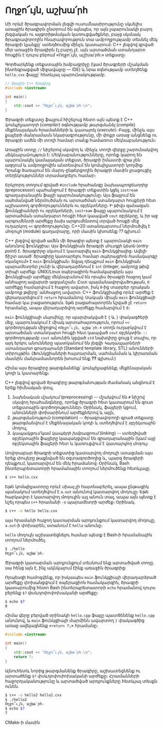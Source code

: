 # Ողջո՜ւյն, աշխա՛րհ

Մի որևէ ծրագրավորման լեզվի ուսումնասիրությունը սկսելիս առաջին ծրագիրն ընտրում են այնպես, որ այն չպարունակի բարդ լեզվական ու ալգորիթմական կառուցվածքներ, բայց սկսնակ ծրագրավորողին հնարավորություն տա ամբողջությամբ տեսնել մեկ ծրագրի կյանքը՝ ստեղծումից մինչև կատարում։ C++ լեզվով գրված մեր առաջին ծրագիրն էլ բարդ չէ․ այն արտածման ստանդարտ հոսքին է դուրս բերում «Ողջո՜ւյն, աշխա՛րհ։» տեքստը։

Գործարկենք տեքստային խմբագրիչը (կամ ծրագրերի մշակման ինտեգրացված միջավայրը ― IDE) և նրա օգնությամբ ստեղծենք `hello.cxx` ֆայլը՝ հետևյալ պարունակությամբ․

```c++
// Առաջին C++ ծրագիրը
#include <iostream>

int main()
{
    std::cout << "Ողջո՜ւյն, աշխա՛րհ։\n";
}
```

Ծրագրի տեքստը ֆայլում հիշելուց հետո այն պետք է C++ _կոմպիլյատորի_ (_compiler_) օգնությամբ _թարգմանել_ (_compile_) մեքենայական հրամանների և _կատարել_ (_execute_)։ Բայց, մինչև այս քայլերի մանրամասն նկարագրությունը, մի փոքր առաջ անցնենք ու ծրագրի ամեն մի տողի համար տանք համառոտ մեկնաբանություն։

Առաջին տողը `//` նիշերով սկսվող և մինչև տողի վերջը շարունակվող _մեկնաբանություն_ է։ Մեկնաբանությունները, որոնք կարող են պարունակել կամայական տեքստ, ծրագրի իմաստի վրա չեն ազդում և ամբողջովին անտեսվում են կոմպիլյատորի կողմից։ Դրանք ծառայում են մարդ-ընթերցողին ծրագրի մասին լրացուցիչ տեղեկություններ տրամադրելու համար։

Երկրորդ տողում գրված `#include` հրահանգը _նախապրոցեսորից_ (preprocessor) պահանջում է ծրագրի տեքստին կցել `iostream` գրադարանային ֆայլի պարունակությունը։ Այս ֆայլում են սահմանված ներմուծման ու արտածման ստանդարտ հոսքերի հետ աշխատող գործողություններն ու օբյեկտները։ Ի թիվս զանազան ֆունկցիաների ու օբյեկտների, `iostream` ֆայլը պարունակում է արտածման ստանդարտ հոսքի հետ կապված `cout` օբյեկտը, և իր աջ արգումենտի արժեքը ձախ արգումենտով տրված հոսքի մեջ ուղարկող `<<` գործողությունը։ C++20 ստանդարտում ներմուծվել է _մոդուլի_ (module) գաղափարը, որի մասին կխոսենք _??_ գլխում։

C++ լեզվով գրված ամեն մի ծրագիր պետք է պարունակի `main` անունով ֆունկցիա։ Այս ֆունկցիան ծրագրի _մուտքի կետն_ (_entry point_) է. ծրագրիրը սկսում է կատարվել `main` ֆունկցիայից։ Ավելի ճիշտ ասած՝ ծրագիրը կատարելու համար _օպերացիոն համակարգը_ «կանչում» է `main` ֆունկցիան։ Տվյալ դեպքում `main` ֆունկցիան պարամետրեր չունի և վերադարձնում է `int` (integer, ամբողջ թիվ) տիպի արժեք։ UNIX/Linux օպերացիոն համակարգերն այս ֆունկցիայի արժեքը մեկնաբանում են որպես ծրագրի հաջող կամ անհաջող ավարտի ազդանշան։ Ըստ պայմանավորվածության, `0` արժեքը համարվում է հաջող ավարտ, իսկ `0`֊ից տարբեր դրական ամբողջ թվերը՝ անհաջող ավարտ։ C++ ֆունկցիայից որևէ արժեք է վերադարձվում է `return` հրամանով։ Սակայն միայն `main` ֆունկցիայի համար կա բացառություն․ եթե բացահայտորեն նշված չէ `return` հրամանը, ապա վերադարձվող արժեքը համարվում է `0`։

`main` ֆունկցիայի _մարմինը_, որ պարփակված է `{` և `}` փակագծերի մեջ, պարունակում է միակ արտահայտություն, որում `<<` գործողության միջոցով «`Ողջո՜ւյն, աշխա՛րհ։`» տողն ուղարկվում է արտածման ստանդարտ հոսքի հետ կապված `cout` օբյեկտին։ `::` գործողությամբ `cout` անունին կցված `std` նախդիրը ցույց է տալիս, որ այդ երկու անունները պատկանում են լեզվի _Կաղապարների ստանդարտ գրադարանի_ (Standard template library, STL) անունների տիրույթին։ (Ֆունկցիաների հայտարման, սահմանման և կիրառման մասնին մանրամասնորեն խոսում ենք __??__ գլխում։)

Հիմա այս ծրագիրը թարգմանենք՝ _կոմպիլյացնենք_, մեքենայական կոդի և կատարենք։

C++ լեզվով գրված ծրագիրը թարգմանության ժամանակ անցնում է երեք հիմնական փուլ.
1. _նախնական մշակում_ (preprocessing) -- մշակվում են `#` նիշով սկսվող հրահանգները, որոնք ծրագրի հետ կատարում են զուտ տեքստային գործողություններ։ Օրինակ, ֆայլերի կցում, անունների փոխարինում արժեքներով և այլն,
2. _թարգմանություն_ (compilation) -- ծրագրավորողի գրած տեքստը թարգմանվում է մեքենայական կոդի և ստեղծվում է _օբյեկտային_ մոդուլ,
3. _կապակցում_ կամ _կապերի խմբագրում_ (linking) -- ստեղծված օբյեկտային ֆայլերը կապակցվում են գրադարանային (կամ այլ) օբյեկտային ֆայլերի հետ և կառուցվում է _կատարվող մոդուլ_։

Սովորաբար ծրագրի տեքստից կատարվող մոդուլի ստացման այս երեք փուլերը թաքնված են օգտագործողից և, պարզ ծրագերի դեպքում, կատարվում են մեկ հրամանով։ Օրինակ, Bash ինտերպրետատորի հրամանային տողում ներմուծենք հետևյալը.

```bash
$ c++ hello.cxx
```

Եթե կոմպիլյատորը որևէ սխալ չի հայտնաբերել, ապա ընթացիկ պանակում ստեղծվում է `a.out` անունով կատարվող մոդուլը։ Եթե հարկավոր է կատարվող մոդուլին այլ անուն տալ, ապա այն պետք է նշել որպես `c++` հրամանի `-o` պարամետրի արժեք։ Օրինակ.

```bash
$ c++ -o hello hello.cxx
```

այս հրամանի հաջող կատարման արդյունքում կատարվող մոդուլը, `a.out`֊ի փոխարեն, ստանում է `hello` անունը։

`hello` մոդուլն աշխատեցնելու համար պետք է Bash֊ի հրամանային տողում ներմուծել.

```bash
$ ./hello
Ողջո՜ւյն, աշխա՛րհ։
```

Ծրագրի կատարման արդյունքում տեսնում ենք արտածված տողը. սա հենց այն է, ինչ ակնկալում էինք առաջին ծրագրից։

Որպեսզի համոզվենք, որ իսկապես `main` ֆունկցիայի վերադարձրած արժեքը փոխանցվում է օպերացիոն համակարգին, ծրագրի կատարումից հետո Bash ինտերպրետատորի `echo` հրամանով դուրս բերենք `$?` փսևդոփոփոխականի արժեքը։

```bash
$ echo $?
0
```

Հիմա վերը բերված օրինակի `hello.cpp` ֆայլը պատճենենք `hello.cpp` անունով, և `main` ֆունկցիայի մարմինն ավարտող `}` փակագծից առաջ ավելացնենք «`return 7;`» հրամանը։

```c++
#include <iostream>

int main()
{
    std::cout << "Ողջո՜ւյն, աշխա՛րհ։\n";
    return 7;
}
```

Այնուհետև նորից թարգմանենք ծրագիրը, աշխատեցնենք ու արտածենք `$?` փսևդոփոփոխականի արժեքը։ Հրամանների հաջորդականությունը և արտածված արդյունքները հետևյալ տեսքն ունեն.

```bash
$ c++ -o hello2 hello2.cxx
$ ./hello2
Ողջո՜ւյն, աշխա՛րհ։
$ echo $?
7
```

CMake-ի մասին


